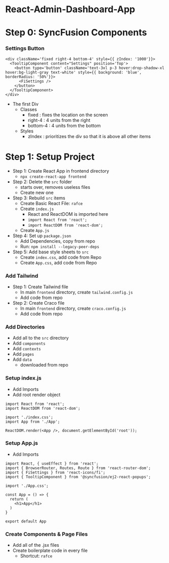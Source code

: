 # React-Admin-Dashboard-App

# Step 0: SyncFusion Components

### Settings Button

```
<div className='fixed right-4 bottom-4' style={{ zIndex: '1000'}}>
  <TooltipComponent content="Settings" position='Top'>
    <button type='button' className='text-3xl p-3 hover:drop-shadow-xl hover:bg-light-gray text-white' style={{ background: 'blue', borderRadius: '50%'}}>
      <FiSettings />
    </button>
  </TooltipComponent>
</div>
```
- The first Div
  - Classes
    - fixed : fixes the location on the screen
    - right-4 : 4 units from the right
    - bottom-4 : 4 units from the bottom
  - Styles
    - zIndex : prioritizes the div so that it is above all other items


# Step 1: Setup Project

- Step 1: Create React App in frontend directory
  - `npx create-react-app frontend`
- Step 2: Delete the `src` folder
  - starts over, removes useless files
  - Create new one
- Step 3: Rebuild `src` items
  - Create Basic React File: `rafce`
  - Create `index.js`
    - React and ReactDOM is imported here
    - `import React from 'react';`
    - `import ReactDOM from 'react-dom';`
  - Create `App.js`
- Step 4: Set up `package.json`
  - Add Dependencies, copy from repo
  - Run: `npm install --legacy-peer-deps`
- Step 5: Add base style sheets to `src`
  - Create `index.css`, add code from Repo
  - Create `App.css`, add code from Repo

### Add Tailwind

- Step 1: Create Tailwind file
  - In main `frontend` directory, create `tailwind.config.js`
  - Add code from repo
- Step 2: Create Craco file
  - In main `frontend` directory, create `craco.config.js`
  - Add code from repo

### Add Directories

- Add all to the `src` directory
- Add `components`
- Add `contexts`
- Add `pages`
- Add `data`
  - downloaded from repo

### Setup index.js

- Add Imports
- Add root render object
```
import React from 'react';
import ReactDOM from 'react-dom';

import './index.css';
import App from './App';

ReactDOM.render(<App />, document.getElementById('root'));
```

### Setup App.js

- Add Imports
```
import React, { useEffect } from 'react';
import { BrowserRouter, Routes, Route } from 'react-router-dom';
import { FiSettings } from 'react-icons/fi';
import { TooltipComponent } from '@syncfusion/ej2-react-popups';

import './App.css';

const App = () => {
  return (
    <h1>App</h1>
  )
}

export default App
```

### Create Components & Page Files

- Add all of the .jsx files
- Create boilerplate code in every file
  - Shortcut: `rafce`